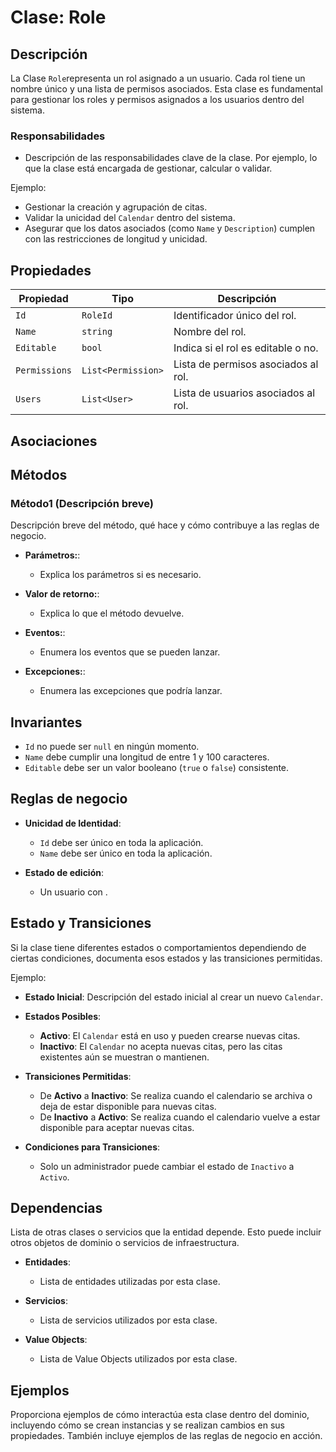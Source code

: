 # Clase: Role

## Descripción

La Clase `Role`representa un rol asignado a un usuario. Cada rol tiene un nombre único y una lista de permisos asociados. Esta clase es fundamental para gestionar los roles y permisos asignados a los usuarios dentro del sistema.

### Responsabilidades

- Descripción de las responsabilidades clave de la clase. Por ejemplo, lo que la clase está encargada de gestionar, calcular o validar.

Ejemplo:

- Gestionar la creación y agrupación de citas.
- Validar la unicidad del `Calendar` dentro del sistema.
- Asegurar que los datos asociados (como `Name` y `Description`) cumplen con las restricciones de longitud y unicidad.

## Propiedades

|  Propiedad | Tipo | Descripción |
| -------- | ---- | ----------- |
| `Id` | `RoleId` | Identificador único del rol. |
| `Name` | `string` | Nombre del rol. |
| `Editable` | `bool` | Indica si el rol es editable o no. |
| `Permissions` | `List<Permission>` | Lista de permisos asociados al rol. |
| `Users` | `List<User>` | Lista de usuarios asociados al rol. |

## Asociaciones

## Métodos

### Método1 (Descripción breve)

Descripción breve del método, qué hace y cómo contribuye a las reglas de negocio.

- **Parámetros:**:
  - Explica los parámetros si es necesario.

- **Valor de retorno:**:
  - Explica lo que el método devuelve.

- **Eventos:**:
  - Enumera los eventos que se pueden lanzar.

- **Excepciones:**:
  - Enumera las excepciones que podría lanzar.

## Invariantes

- `Id` no puede ser `null` en ningún momento.
- `Name` debe cumplir una longitud de entre 1 y 100 caracteres.
- `Editable` debe ser un valor booleano (`true` o `false`) consistente.

## Reglas de negocio

- **Unicidad de Identidad**:
  - `Id` debe ser único en toda la aplicación.
  - `Name` debe ser único en toda la aplicación.

- **Estado de edición**:
  - Un usuario con .

## Estado y Transiciones

Si la clase tiene diferentes estados o comportamientos dependiendo de ciertas condiciones, documenta esos estados y las transiciones permitidas.

Ejemplo:

- **Estado Inicial**: Descripción del estado inicial al crear un nuevo `Calendar`.

- **Estados Posibles**:
  - **Activo**: El `Calendar` está en uso y pueden crearse nuevas citas.
  - **Inactivo**: El `Calendar` no acepta nuevas citas, pero las citas existentes aún se muestran o mantienen.

- **Transiciones Permitidas**:
  - De **Activo** a **Inactivo**: Se realiza cuando el calendario se archiva o deja de estar disponible para nuevas citas.
  - De **Inactivo** a **Activo**: Se realiza cuando el calendario vuelve a estar disponible para aceptar nuevas citas.

- **Condiciones para Transiciones**:
  - Solo un administrador puede cambiar el estado de `Inactivo` a `Activo`.

## Dependencias

Lista de otras clases o servicios que la entidad depende. Esto puede incluir otros objetos de dominio o servicios de infraestructura.

- **Entidades**:
  - Lista de entidades utilizadas por esta clase.

- **Servicios**:
  - Lista de servicios utilizados por esta clase.

- **Value Objects**:
  - Lista de Value Objects utilizados por esta clase.

## Ejemplos

Proporciona ejemplos de cómo interactúa esta clase dentro del dominio, incluyendo cómo se crean instancias y se realizan cambios en sus propiedades. También incluye ejemplos de las reglas de negocio en acción.
